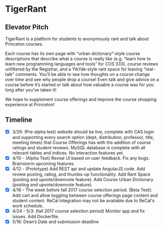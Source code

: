 # TigerRant

## Elevator Pitch

TigerRant is a platform for students to anonymously rant and talk about Princeton courses. 

Each course has its own page with “urban dictionary”-style course descriptions that describe what a course is really like (e.g. “learn how to learn new programming languages and tools” for COS 333), course reviews unfiltered by the Registrar, and a YikYak-style rant space for leaving “real-talk” comments. You’ll be able to see how thoughts on a course change over time and see why people drop a course! Even talk and give advice on a course before it’s started or talk about how valuable a course was for you long after you’ve taken it! 

We hope to supplement course offerings and improve the course shopping experience at Princeton!

## Timeline

- [x] 3/26: (Pre-alpha test) website should be live, complete with CAS login and supporting every search option (dept, distribution, professor, title, meeting times) that Course Offerings has with the addition of course ratings and student reviews. MySQL database is complete with all relevant tables and indices. No interaction features yet.
- [x] 4/10 - (Alpha Test) Revise UI based on user feedback. Fix any bugs. Brainstorm upcoming features.
- [x] 4/12 - (Prototype) Add REST api and update AngularJS code. Add review posting, rating, and thumbs-up functionality. Add Rant Space (posting and upvote/downvote feature). Add Course Urban Dictionary (posting and upvote/downvote feature).
- [X] 4/16 - The week before fall 2017 course selection period.
(Beta Test): Add cart and allow toggling between course offerings page content and student content.
ReCal integration may not be available due to ReCal's work schedule.
- [X] 4/24 - 5/3: (fall 2017 course selection period) Monitor app and fix issues. Add Dockerfile.
- [X] 5/16: Dean’s Date and submission deadline
